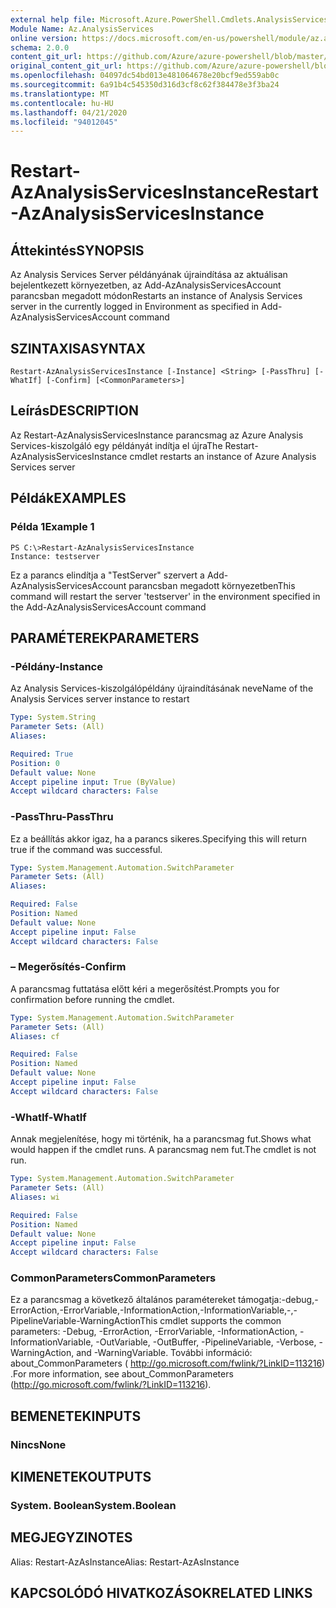 ```yaml
---
external help file: Microsoft.Azure.PowerShell.Cmdlets.AnalysisServices.Dataplane.dll-Help.xml
Module Name: Az.AnalysisServices
online version: https://docs.microsoft.com/en-us/powershell/module/az.analysisservices/restart-azanalysisservicesinstance
schema: 2.0.0
content_git_url: https://github.com/Azure/azure-powershell/blob/master/src/AnalysisServices/AnalysisServices/help/Restart-AzAnalysisServicesInstance.md
original_content_git_url: https://github.com/Azure/azure-powershell/blob/master/src/AnalysisServices/AnalysisServices/help/Restart-AzAnalysisServicesInstance.md
ms.openlocfilehash: 04097dc54bd013e481064678e20bcf9ed559ab0c
ms.sourcegitcommit: 6a91b4c545350d316d3cf8c62f384478e3f3ba24
ms.translationtype: MT
ms.contentlocale: hu-HU
ms.lasthandoff: 04/21/2020
ms.locfileid: "94012045"
---
```

# <span data-ttu-id="f718a-101">Restart-AzAnalysisServicesInstance</span><span class="sxs-lookup"><span data-stu-id="f718a-101">Restart-AzAnalysisServicesInstance</span></span>

## <span data-ttu-id="f718a-102">Áttekintés</span><span class="sxs-lookup"><span data-stu-id="f718a-102">SYNOPSIS</span></span>
<span data-ttu-id="f718a-103">Az Analysis Services Server példányának újraindítása az aktuálisan bejelentkezett környezetben, az Add-AzAnalysisServicesAccount parancsban megadott módon</span><span class="sxs-lookup"><span data-stu-id="f718a-103">Restarts an instance of Analysis Services server in the currently logged in Environment as specified in Add-AzAnalysisServicesAccount command</span></span>

## <span data-ttu-id="f718a-104">SZINTAXISA</span><span class="sxs-lookup"><span data-stu-id="f718a-104">SYNTAX</span></span>

```
Restart-AzAnalysisServicesInstance [-Instance] <String> [-PassThru] [-WhatIf] [-Confirm] [<CommonParameters>]
```

## <span data-ttu-id="f718a-105">Leírás</span><span class="sxs-lookup"><span data-stu-id="f718a-105">DESCRIPTION</span></span>
<span data-ttu-id="f718a-106">Az Restart-AzAnalysisServicesInstance parancsmag az Azure Analysis Services-kiszolgáló egy példányát indítja el újra</span><span class="sxs-lookup"><span data-stu-id="f718a-106">The Restart-AzAnalysisServicesInstance cmdlet restarts an instance of Azure Analysis Services server</span></span>

## <span data-ttu-id="f718a-107">Példák</span><span class="sxs-lookup"><span data-stu-id="f718a-107">EXAMPLES</span></span>

### <span data-ttu-id="f718a-108">Példa 1</span><span class="sxs-lookup"><span data-stu-id="f718a-108">Example 1</span></span>
```
PS C:\>Restart-AzAnalysisServicesInstance
Instance: testserver
```

<span data-ttu-id="f718a-109">Ez a parancs elindítja a "TestServer" szervert a Add-AzAnalysisServicesAccount parancsban megadott környezetben</span><span class="sxs-lookup"><span data-stu-id="f718a-109">This command will restart the server 'testserver' in the environment specified in the Add-AzAnalysisServicesAccount command</span></span>

## <span data-ttu-id="f718a-110">PARAMÉTEREK</span><span class="sxs-lookup"><span data-stu-id="f718a-110">PARAMETERS</span></span>

### <span data-ttu-id="f718a-111">-Példány</span><span class="sxs-lookup"><span data-stu-id="f718a-111">-Instance</span></span>
<span data-ttu-id="f718a-112">Az Analysis Services-kiszolgálópéldány újraindításának neve</span><span class="sxs-lookup"><span data-stu-id="f718a-112">Name of the Analysis Services server instance to restart</span></span>

```yaml
Type: System.String
Parameter Sets: (All)
Aliases:

Required: True
Position: 0
Default value: None
Accept pipeline input: True (ByValue)
Accept wildcard characters: False
```

### <span data-ttu-id="f718a-113">-PassThru</span><span class="sxs-lookup"><span data-stu-id="f718a-113">-PassThru</span></span>
<span data-ttu-id="f718a-114">Ez a beállítás akkor igaz, ha a parancs sikeres.</span><span class="sxs-lookup"><span data-stu-id="f718a-114">Specifying this will return true if the command was successful.</span></span>

```yaml
Type: System.Management.Automation.SwitchParameter
Parameter Sets: (All)
Aliases:

Required: False
Position: Named
Default value: None
Accept pipeline input: False
Accept wildcard characters: False
```

### <span data-ttu-id="f718a-115">– Megerősítés</span><span class="sxs-lookup"><span data-stu-id="f718a-115">-Confirm</span></span>
<span data-ttu-id="f718a-116">A parancsmag futtatása előtt kéri a megerősítést.</span><span class="sxs-lookup"><span data-stu-id="f718a-116">Prompts you for confirmation before running the cmdlet.</span></span>

```yaml
Type: System.Management.Automation.SwitchParameter
Parameter Sets: (All)
Aliases: cf

Required: False
Position: Named
Default value: None
Accept pipeline input: False
Accept wildcard characters: False
```

### <span data-ttu-id="f718a-117">-WhatIf</span><span class="sxs-lookup"><span data-stu-id="f718a-117">-WhatIf</span></span>
<span data-ttu-id="f718a-118">Annak megjelenítése, hogy mi történik, ha a parancsmag fut.</span><span class="sxs-lookup"><span data-stu-id="f718a-118">Shows what would happen if the cmdlet runs.</span></span>
<span data-ttu-id="f718a-119">A parancsmag nem fut.</span><span class="sxs-lookup"><span data-stu-id="f718a-119">The cmdlet is not run.</span></span>

```yaml
Type: System.Management.Automation.SwitchParameter
Parameter Sets: (All)
Aliases: wi

Required: False
Position: Named
Default value: None
Accept pipeline input: False
Accept wildcard characters: False
```

### <span data-ttu-id="f718a-120">CommonParameters</span><span class="sxs-lookup"><span data-stu-id="f718a-120">CommonParameters</span></span>
<span data-ttu-id="f718a-121">Ez a parancsmag a következő általános paramétereket támogatja:-debug,-ErrorAction,-ErrorVariable,-InformationAction,-InformationVariable,-,-PipelineVariable-WarningAction</span><span class="sxs-lookup"><span data-stu-id="f718a-121">This cmdlet supports the common parameters: -Debug, -ErrorAction, -ErrorVariable, -InformationAction, -InformationVariable, -OutVariable, -OutBuffer, -PipelineVariable, -Verbose, -WarningAction, and -WarningVariable.</span></span> <span data-ttu-id="f718a-122">További információ: about_CommonParameters ( http://go.microsoft.com/fwlink/?LinkID=113216) .</span><span class="sxs-lookup"><span data-stu-id="f718a-122">For more information, see about_CommonParameters (http://go.microsoft.com/fwlink/?LinkID=113216).</span></span>

## <span data-ttu-id="f718a-123">BEMENETEK</span><span class="sxs-lookup"><span data-stu-id="f718a-123">INPUTS</span></span>

### <span data-ttu-id="f718a-124">Nincs</span><span class="sxs-lookup"><span data-stu-id="f718a-124">None</span></span>

## <span data-ttu-id="f718a-125">KIMENETEK</span><span class="sxs-lookup"><span data-stu-id="f718a-125">OUTPUTS</span></span>

### <span data-ttu-id="f718a-126">System. Boolean</span><span class="sxs-lookup"><span data-stu-id="f718a-126">System.Boolean</span></span>

## <span data-ttu-id="f718a-127">MEGJEGYZI</span><span class="sxs-lookup"><span data-stu-id="f718a-127">NOTES</span></span>
<span data-ttu-id="f718a-128">Alias: Restart-AzAsInstance</span><span class="sxs-lookup"><span data-stu-id="f718a-128">Alias: Restart-AzAsInstance</span></span>

## <span data-ttu-id="f718a-129">KAPCSOLÓDÓ HIVATKOZÁSOK</span><span class="sxs-lookup"><span data-stu-id="f718a-129">RELATED LINKS</span></span>
